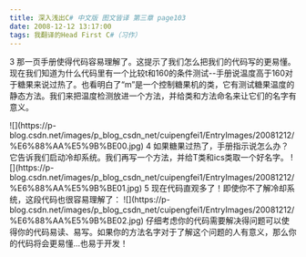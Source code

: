 ```yaml
---
title: 深入浅出C# 中文版 图文皆译 第三章 page103
date: 2008-12-12 13:17:00
tags: 我翻译的Head First C#（习作）
---
```

3  那一页手册使得代码容易理解了。这提示了我们怎么把我们的代码写的更易懂。现在我们知道为什么代码里有一个比较t和160的条件测试--手册说温度高于160对
于糖果来说过热了。也看明白了“m”是一个控制糖果机的类，它有测试糖果温度的静态方法。我们来把温度检测放进一个方法，并给类和方法命名来让它们的名字有意义。
<?xml:namespace prefix = o ns = "urn:schemas-microsoft-com:office:office" />

![](https://p-blog.csdn.net/images/p_blog_csdn_net/cuipengfei1/EntryImages/20081212/%E6%88%AA%E5%9B%BE00.jpg)

4  如果糖果过热了，手册指示说怎么办？它告诉我们启动冷却系统。我们再写一个方法，并给T类和ics类取一个好名字。

![](https://p-blog.csdn.net/images/p_blog_csdn_net/cuipengfei1/EntryImages/20081212/%E6%88%AA%E5%9B%BE01.jpg) 5  现在代码直观多了！即使你不了解冷却系统，这段代码也很容易理解了：

![](https://p-blog.csdn.net/images/p_blog_csdn_net/cuipengfei1/EntryImages/20081212/%E6%88%AA%E5%9B%BE02.jpg)

仔细考虑你的代码需要解决得问题可以使得你的代码易读、易写。如果你的方法名字对于了解这个问题的人有意义，那么你的代码将会更易懂...也易于开发！



